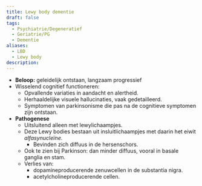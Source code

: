 ```yaml
---
title: Lewy body dementie
draft: false
tags:
  - Psychiatrie/Degeneratief
  - Geriatrie/PG
  - Dementie
aliases:
  - LBD
  - Lewy body
description:
---
```


- **Beloop:** geleidelijk ontstaan, langzaam progressief
- Wisselend cognitief functioneren:
    - Opvallende variaties in aandacht en alertheid.
    - Herhaaldelijke visuele hallucinaties, vaak gedetailleerd.
    - Symptomen van parkinsonisme die pas na de cognitieve symptomen zijn ontstaan.
- **Pathogenese**
    - Uitsluitend alleen met lewylichaampjes.
    - Deze Lewy bodies bestaan uit insluitlichaampjes met daarin het eiwit *alfasynucleïne.*
        - Bevinden zich diffuus in de hersenschors.
    - Ook te zien bij Parkinson: dan minder diffuus, vooral in basale ganglia en stam.
    - Verlies van:
        - dopamineproducerende zenuwcellen in de substantia nigra.
        - acetylcholineproducerende cellen.